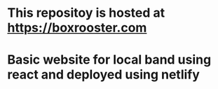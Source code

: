 # This repositoy is hosted at https://boxrooster.com 

# Basic website for local band using react and deployed using netlify
